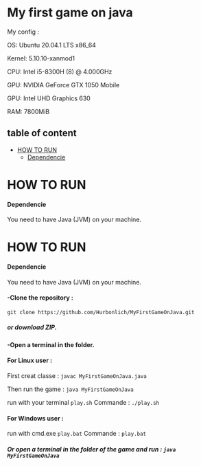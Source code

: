 # My first game on java

My config :

OS: Ubuntu 20.04.1 LTS x86_64

Kernel: 5.10.10-xanmod1

CPU: Intel i5-8300H (8) @ 4.000GHz 

GPU: NVIDIA GeForce GTX 1050 Mobile 

GPU: Intel UHD Graphics 630 

RAM: 7800MiB 

## table of content

- [HOW TO RUN](#how-to-run)
  - [Dependencie](#dependencie)


# HOW TO RUN
#### Dependencie 
You need to have Java (JVM) on your machine.

# HOW TO RUN
#### Dependencie 
You need to have Java (JVM) on your machine.

#### -Clone the repository : 
```git clone https://github.com/Hurbonlich/MyFirstGameOnJava.git```

##### or download ZIP.

#### -Open a terminal in the folder.

#### For Linux user  : 

First creat classe : ```javac MyFirstGameOnJava.java```

Then run the game : ```java MyFirstGameOnJava```

run with your terminal ```play.sh```
Commande : ```./play.sh```

#### For Windows user : 

run with cmd.exe ```play.bat```
Commande : ```play.bat```

##### Or open a terminal in the folder of the game and run : ```java MyFirstGameOnJava```
